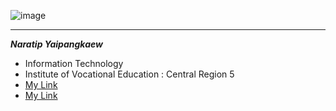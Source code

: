 ![image](https://github.com/Mon5te2/Mon5te2.github.io/assets/135462462/30cf7b49-aae9-4b11-a0c2-bc605ff9c1bc)

---
**_Naratip Yaipangkaew_**
+ Information Technology
+ Institute of Vocational Education :  Central Region 5
+ [My Link](HelloWorld)
+ [My Link](Card)
